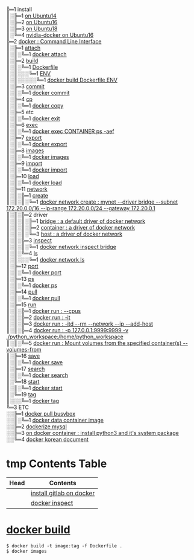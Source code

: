 ╠═1 install  
║░╠═1 [on Ubuntu14](01_Install_Docker/01_install_docker_on_ubuntu14.md)  
║░╠═2 [on Ubuntu16](01_Install_Docker/02_install_docker_on_ubuntu16.md)  
║░╠═3 [on Ubuntu18](01_Install_Docker/03_install_docker_on_ubuntu18.md)  
║░╚═4 [nvidia-docker on Ubuntu16](01_Install_Docker/04_install_nvidia-docker_on_ubuntu16.md)  
╠═2 [docker : Command Line Interface](https://docs.docker.com/engine/reference/commandline/docker/)  
║░╠═1 [attach](https://docs.docker.com/engine/reference/commandline/attach/)  
║░║░╚═1 [docker attach](02_Docker_CLI/01_attach/01_docker_attach.md)  
║░╠═2 [build](https://docs.docker.com/engine/reference/commandline/build/)  
║░║░╚═1 [Dockerfile](https://docs.docker.com/engine/reference/builder/#usage)  
║░║░░░╚═1 [ENV](https://docs.docker.com/engine/reference/builder/#env)  
║░║░░░░░╚═1 [docker build Dockerfile ENV](02_Docker_CLI/02_build/01_Dockerfile/01_ENV.md)  
║░╠═3 [commit](https://docs.docker.com/engine/reference/commandline/commit/)  
║░║░╚═1 [docker commit](02_Docker_CLI/03_commit/01_docker_commit.md)  
║░╠═4 [cp](https://docs.docker.com/engine/reference/commandline/cp/)  
║░║░╚═1 [docker copy](02_Docker_CLI/04_cp/01_docker_cp.md)  
║░╠═5 etc  
║░║░╚═1 [docker exit](02_Docker_CLI/05_etc/01_exit/01_docker_exit.md)  
║░╠═6 [exec](https://docs.docker.com/engine/reference/commandline/exec/)  
║░║░╚═1 [docker exec CONTAINER ps -aef](02_Docker_CLI/06_exec/01_docker_exec_CONTAINER_ps-aef.md)  
║░╠═7 [export](https://docs.docker.com/engine/reference/commandline/export/)  
║░║░╚═1 [docker export](02_Docker_CLI/07_export/01_docker_export.md)  
║░╠═8 [images](https://docs.docker.com/engine/reference/commandline/images/)  
║░║░╚═1 [docker images](02_Docker_CLI/08_images/01_docker_images.md)  
║░╠═9 [import](https://docs.docker.com/engine/reference/commandline/import/)  
║░║░╚═1 [docker import](02_Docker_CLI/09_import/01_docker_import.md)  
║░╠═10 [load](https://docs.docker.com/engine/reference/commandline/load/)  
║░║░╚═1 [docker load](02_Docker_CLI/10_load/01_docker_load.md)  
║░╠═11 [network](https://docs.docker.com/engine/reference/commandline/network/)  
║░║░╠═1 [create](https://docs.docker.com/engine/reference/commandline/network_create/)  
║░║░║░╚═1 [docker network create : mynet --driver bridge --subnet 172.20.0.0/16 --ip-range 172.20.0.0/24 --gateway 172.20.0.1](02_Docker_CLI/11_network/01_create/01_docker_network_create.md)  
║░║░╠═2 driver  
║░║░║░╠═1 [bridge : a default driver of docker network](02_Docker_CLI/11_network/02_driver/01_bridge/01_docker_network_bridge.md)  
║░║░║░╠═2 [container : a driver of docker network](02_Docker_CLI/11_network/02_driver/02_container/01_docker_network_container.md)  
║░║░║░╚═3 [host : a driver of docker network](02_Docker_CLI/11_network/02_driver/03_host/01_docker_network_host.md)  
║░║░╠═3 [inspect](https://docs.docker.com/engine/reference/commandline/network_inspect/)  
║░║░║░╚═1 [docker network inspect bridge](02_Docker_CLI/11_network/03_inspect/01_docker_network_inspect_bridge.md)  
║░║░╚═4 [ls](https://docs.docker.com/engine/reference/commandline/network_ls/)  
║░║░░░╚═1 [docker network ls](02_Docker_CLI/11_network/04_ls/02_docker_network_ls.md)  
║░╠═12 [port](https://docs.docker.com/engine/reference/commandline/port/)  
║░║░╚═1 [docker port](02_Docker_CLI/12_port/01_docker_port.md)  
║░╠═13 [ps](https://docs.docker.com/engine/reference/commandline/ps/)  
║░║░╚═1 [docker ps](02_Docker_CLI/13_ps/01_docker_ps.md)  
║░╠═14 [pull](https://docs.docker.com/engine/reference/commandline/pull/)  
║░║░╚═1 [docker pull](02_Docker_CLI/14_pull/01_docker_pull.md)  
║░╠═15 [run](https://docs.docker.com/engine/reference/commandline/run/)  
║░║░╠═1 [docker run : --cpus](02_Docker_CLI/15_run/01_docker_run_--cpus.md)  
║░║░╠═2 [docker run : -it](02_Docker_CLI/15_run/02_docker_run_-it.md)  
║░║░╠═3 [docker run : -itd --rm --network --ip --add-host](02_Docker_CLI/15_run/03_docker_run_-itd_--rm_--network_--ip_--add-host.md)  
║░║░╠═4 [docker run : -p 127.0.0.1:9999:9999 -v ./python_workspace:/home/python_workspace](02_Docker_CLI/15_run/04_docker_run_-p_-v.md)  
║░║░╚═5 [docker run : Mount volumes from the specified container(s) --volumes-from](02_Docker_CLI/15_run/05_docker_run_--volumes-from.md)  
║░╠═16 [save](https://docs.docker.com/engine/reference/commandline/save/)  
║░║░╚═1 [docker save](02_Docker_CLI/16_save/01_docker_save.md)  
║░╠═17 [search](https://docs.docker.com/engine/reference/commandline/search/)  
║░║░╚═1 [docker search](02_Docker_CLI/17_search/01_docker_search.md)  
║░╚═18 [start](https://docs.docker.com/engine/reference/commandline/start/)  
║░║░╚═1 [docker start](02_Docker_CLI/18_start/01_docker_start.md)  
║░╚═19 [tag](https://docs.docker.com/engine/reference/commandline/tag/)  
║░░░╚═1 [docker tag](02_Docker_CLI/19_tag/01_docker_tag.md)  
╚═3 ETC  
░░╠═1 [docker pull busybox](03_ETC/01_docker_pull_busybox.md)  
░░║░╚═1 [docker data container image](https://hub.docker.com/_/busybox)  
░░╠═2 [dockerize mysql](03_ETC/02_dockerize_mysql.md)  
░░╠═3 [on docker container : install python3 and it's system package](03_ETC/03_install_python352_and_package_as_system_package_on_docker_container_ubuntu16.md)  
░░╚═4 [docker korean document](http://www.pyrasis.com/docker.html)  

# tmp Contents Table
| Head            | Contents                                                                                                         |
|-----------------|------------------------------------------------------------------------------------------------------------------|
|                 | [install gitlab on docker](00_docker_command/13_gitlab_ce_on_docker.md)                                          |
|                 | [docker inspect](00_docker_command/14_docker_inspect.md)                                                         |

# [docker build](00_docker_command/16_docker_build.md)
```{bash}
$ docker build -t image:tag -f Dockerfile .
$ docker images
```
